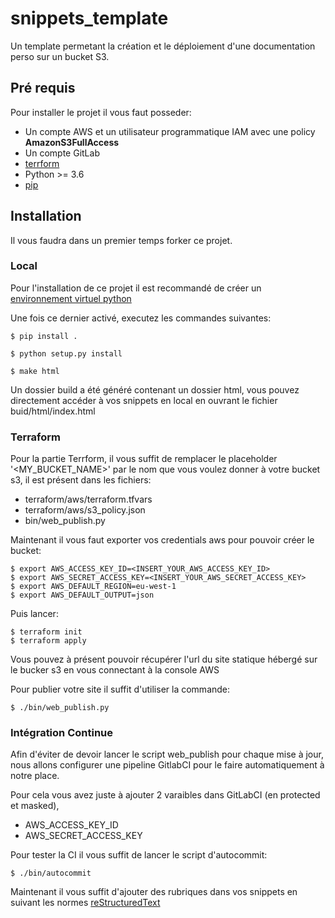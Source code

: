 # snippets_template

Un template permetant la création et le déploiement d'une documentation perso sur un bucket S3.



## Pré requis

Pour installer le projet il vous faut posseder:
 * Un compte AWS et un utilisateur programmatique IAM avec une policy **AmazonS3FullAccess**
 * Un compte GitLab
 * [terrform](https://www.terraform.io/downloads.html)
 * Python >= 3.6
 * [pip](https://pip.pypa.io/en/stable/installing/)
 
 
 
## Installation
 
Il vous faudra dans un premier temps forker ce projet.



### Local

Pour l'installation de ce projet il est recommandé de créer un
  [environnement virtuel python](https://docs.python.org/fr/3/library/venv.html)
 
Une fois ce dernier activé, executez les commandes suivantes:
 
 ```shell script
$ pip install .
```

 ```shell script
$ python setup.py install
```

 ```shell script
$ make html
```

Un dossier build a été généré contenant un dossier html, vous pouvez directement accéder à vos snippets en local en
ouvrant le fichier buid/html/index.html



### Terraform

Pour la partie Terrform, il vous suffit de remplacer le placeholder '<MY_BUCKET_NAME>' par le nom que vous voulez donner
à votre bucket s3, il est présent dans les fichiers:

* terraform/aws/terraform.tfvars
* terraform/aws/s3_policy.json
* bin/web_publish.py 

Maintenant il vous faut exporter vos credentials aws pour pouvoir créer le bucket:

 ```shell script
$ export AWS_ACCESS_KEY_ID=<INSERT_YOUR_AWS_ACCESS_KEY_ID>
$ export AWS_SECRET_ACCESS_KEY=<INSERT_YOUR_AWS_SECRET_ACCESS_KEY>
$ export AWS_DEFAULT_REGION=eu-west-1
$ export AWS_DEFAULT_OUTPUT=json
```

Puis lancer:

 ```shell script
$ terraform init
$ terraform apply
```

Vous pouvez à présent pouvoir récupérer l'url du site statique hébergé sur le bucker s3 en vous connectant à la console AWS


Pour publier votre site il suffit d'utiliser la commande:

 ```shell script
$ ./bin/web_publish.py
```



### Intégration Continue

Afin d'éviter de devoir lancer le script web_publish pour chaque mise à jour, nous allons configurer une pipeline GitlabCI
pour le faire automatiquement à notre place.

Pour cela vous avez juste à ajouter 2 varaibles dans GitLabCI (en protected et masked),

* AWS_ACCESS_KEY_ID 
* AWS_SECRET_ACCESS_KEY

Pour tester la CI il vous suffit de lancer le script d'autocommit:

 ```shell script
$ ./bin/autocommit
```

Maintenant il vous suffit d'ajouter des rubriques dans vos snippets en suivant les normes 
[reStructuredText](https://www.sphinx-doc.org/en/master/usage/restructuredtext/index.html)